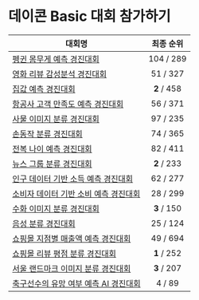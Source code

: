 # 데이콘 Basic 대회 참가하기

|대회명|최종 순위|
|-|:-:|
|[펭귄 몸무게 예측 경진대회](https://github.com/Jaesu26/dacon-basic/tree/main/뗑컨-몸무게-예측)|104 / 289|
|[영화 리뷰 감성분석 경진대회](https://github.com/Jaesu26/dacon-basic/tree/main/영화-리뷰-감성분석)|51 / 327|
|[집값 예측 경진대회](https://github.com/Jaesu26/dacon-basic/tree/main/집값-예측)|**2** / 458|
|[항공사 고객 만족도 예측 경진대회](https://github.com/Jaesu26/dacon-basic/tree/main/항공사-고객만족도-예측)|56 / 371|
|[사물 이미지 분류 경진대회](https://github.com/Jaesu26/dacon-basic/tree/main/사물이미지-분류)|97 / 235|
|[손동작 분류 경진대회](https://github.com/Jaesu26/dacon-basic/tree/main/손동작-분류)|74 / 365|
|[전복 나이 예측 경진대회](https://github.com/Jaesu26/dacon-basic/tree/main/전복-나이-예측)|82 / 411|
|[뉴스 그룹 분류 경진대회](https://github.com/Jaesu26/dacon-basic/tree/main/뉴스-그룹-분류)|**2** / 233|
|[인구 데이터 기반 소득 예측 경진대회](https://github.com/Jaesu26/dacon-basic/tree/main/인구-소득-예측)|62 / 277|
|[소비자 데이터 기반 소비 예측 경진대회](https://github.com/Jaesu26/dacon-basic/tree/main/소비자-소비-예측)|28 / 299|
|[수화 이미지 분류 경진대회](https://github.com/Jaesu26/dacon-basic/tree/main/수화이미지-분류)|**3** / 150|
|[음성 분류 경진대회](https://github.com/Jaesu26/dacon-basic/tree/main/음성-분류)|25 / 124|
|[쇼핑몰 지점별 매출액 예측 경진대회](https://github.com/Jaesu26/dacon-basic/tree/main/쇼핑몰지점별-매출액-예측)|49 / 694|
|[쇼핑몰 리뷰 평점 분류 경진대회](https://github.com/Jaesu26/dacon-basic/tree/main/쇼핑몰리뷰-평점-분류)|**1** / 252|
|[서울 랜드마크 이미지 분류 경진대회](https://github.com/Jaesu26/dacon-basic/tree/main/서울랜드마크-이미지-분류)|**3** / 207|
|[축구선수의 유망 여부 예측 AI 경진대회](https://github.com/Jaesu26/dacon-basic/tree/main/축구선수-유망여부-분류)|4 / 89|
